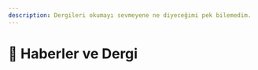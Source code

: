 ```yaml
---
description: Dergileri okumayı sevmeyene ne diyeceğimi pek bilemedim.
---
```


# 📰 Haberler ve Dergi

